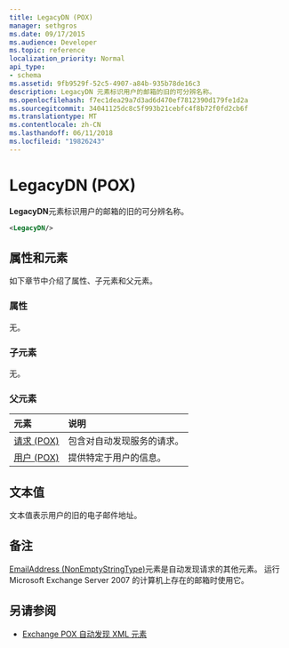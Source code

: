 ```yaml
---
title: LegacyDN (POX)
manager: sethgros
ms.date: 09/17/2015
ms.audience: Developer
ms.topic: reference
localization_priority: Normal
api_type:
- schema
ms.assetid: 9fb9529f-52c5-4907-a84b-935b78de16c3
description: LegacyDN 元素标识用户的邮箱的旧的可分辨名称。
ms.openlocfilehash: f7ec1dea29a7d3ad6d470ef7812390d179fe1d2a
ms.sourcegitcommit: 34041125dc8c5f993b21cebfc4f8b72f0fd2cb6f
ms.translationtype: MT
ms.contentlocale: zh-CN
ms.lasthandoff: 06/11/2018
ms.locfileid: "19826243"
---
```

# <a name="legacydn-pox"></a>LegacyDN (POX)

**LegacyDN**元素标识用户的邮箱的旧的可分辨名称。 
  
```xml
<LegacyDN/>
```

## <a name="attributes-and-elements"></a>属性和元素

如下章节中介绍了属性、子元素和父元素。
  
### <a name="attributes"></a>属性

无。
  
### <a name="child-elements"></a>子元素

无。
  
### <a name="parent-elements"></a>父元素

|**元素**|**说明**|
|:-----|:-----|
|[请求 (POX)](request-pox.md) <br/> |包含对自动发现服务的请求。  <br/> |
|[用户 (POX)](user-pox.md) <br/> |提供特定于用户的信息。  <br/> |
   
## <a name="text-value"></a>文本值

文本值表示用户的旧的电子邮件地址。
  
## <a name="remarks"></a>备注

[EmailAddress (NonEmptyStringType)](emailaddress-nonemptystringtype.md)元素是自动发现请求的其他元素。 运行 Microsoft Exchange Server 2007 的计算机上存在的邮箱时使用它。 
  
## <a name="see-also"></a>另请参阅

- [Exchange POX 自动发现 XML 元素](pox-autodiscover-xml-elements-for-exchange.md)

